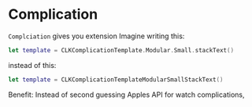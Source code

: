 # Complication

`Complciation` gives you extension 
Imagine writing this:
```swift
let template = CLKComplicationTemplate.Modular.Small.stackText()
```
instead of this:
```swift
let template = CLKComplicationTemplateModularSmallStackText()
```

Benefit: Instead of second guessing Apples API for watch complications, 

                

